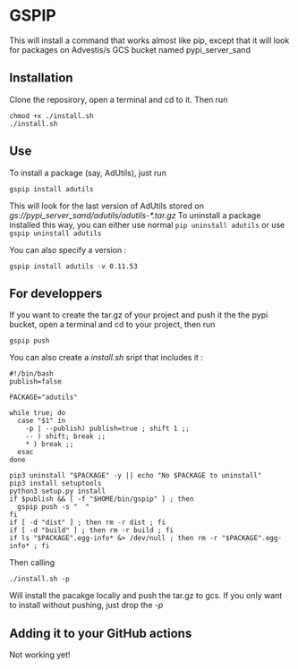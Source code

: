 # GSPIP

This will install a command that works almost like pip, except that it will look for packages on Advestis/s GCS
 bucket named pypi_server_sand
 
## Installation

Clone the reposirory, open a terminal and cd to it. Then run
```
chmod +x ./install.sh
./install.sh
```

## Use

To install a package (say, AdUtils), just run

```
gspip install adutils
```

This will look for the last version of AdUtils stored on *gs://pypi_server_sand/adutils/adutils-\*.tar.gz*
To uninstall a package installed this way, you can either use normal `pip uninstall adutils` or use `gspip uninstall
 adutils` 

You can also specify a version :

```
gspip install adutils -v 0.11.53
```

## For developpers

If you want to create the tar.gz of your project and push it the the pypi bucket, open a terminal and cd to your
 project, then run
 
```
gspip push
```

You can also create a *install.sh* sript that includes it : 

```
#!/bin/bash
publish=false

PACKAGE="adutils"

while true; do
  case "$1" in
    -p | --publish) publish=true ; shift 1 ;;
    -- ) shift; break ;;
    * ) break ;;
  esac
done

pip3 uninstall "$PACKAGE" -y || echo "No $PACKAGE to uninstall"
pip3 install setuptools
python3 setup.py install
if $publish && [ -f "$HOME/bin/gspip" ] ; then
  gspip push -s "  "
fi
if [ -d "dist" ] ; then rm -r dist ; fi
if [ -d "build" ] ; then rm -r build ; fi
if ls "$PACKAGE".egg-info* &> /dev/null ; then rm -r "$PACKAGE".egg-info* ; fi
```

Then calling

```
./install.sh -p
```

Will install the pacakge locally and push the tar.gz to gcs. If you only want to install without pushing, just drop
 the *-p*
 
## Adding it to your GitHub actions

Not working yet!